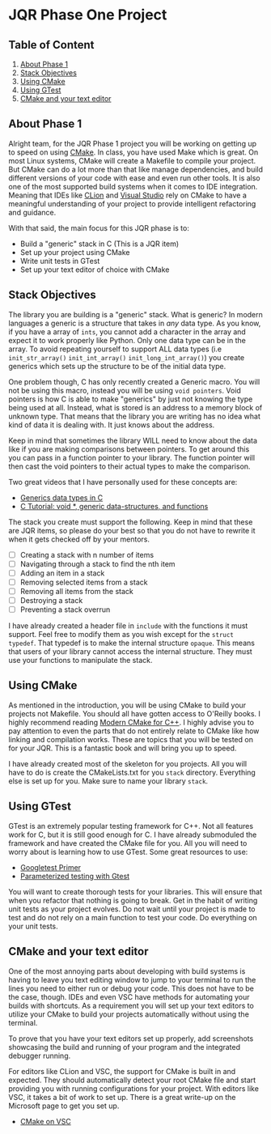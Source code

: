 # JQR Phase One Project
## Table of Content
1. [About Phase 1](#1)
2. [Stack Objectives](#2)
3. [Using CMake](#3)
4. [Using GTest](#4)
5. [CMake and your text editor](#5)

## About Phase 1 <a name="1"></a>
Alright team, for the JQR Phase 1 project you will be working on getting up to 
speed on using [CMake](https://cmake.org/). In class, you have used Make which is 
great. On most Linux systems, CMake will create a Makefile to compile your project. 
But CMake can do a lot more than that like manage dependencies, and build different 
versions of your code with ease and even run other tools. It is also one of the most supported build systems 
when it comes to IDE integration. Meaning that IDEs like [CLion](https://www.jetbrains.com/clion/) 
and [Visual Studio](https://visualstudio.microsoft.com/vs/) rely on CMake to have
a meaningful understanding of your project to provide intelligent refactoring and 
guidance. 

With that said, the main focus for this JQR phase is to:
- Build a "generic" stack in C (This is a JQR item)
- Set up your project using CMake
- Write unit tests in GTest
- Set up your text editor of choice with CMake

## Stack Objectives <a name="2"></a>
The library you are building is a "generic" stack. What is generic? In modern languages
a generic is a structure that takes in *any* data type. As you know, if you have a array
of `ints`, you cannot add a character in the array and expect it to work properly like Python. 
Only one data type can be in the array. To avoid repeating yourself to support ALL data
types (i.e `init_str_array()` `init_int_array()` `init_long_int_array()`) you create
generics which sets up the structure to be of the initial data type. 

One problem though, C has only recently created a Generic macro. You will not be 
using this macro, instead you will be using `void pointers`. Void pointers is how
C is able to make "generics" by just not knowing the type being used at all. Instead,
what is stored is an address to a memory block of unknown type. That means that 
the library you are writing has no idea what kind of data it is dealing with. It 
just knows about the address. 

Keep in mind that sometimes the library WILL need to know about the data like
if you are making comparisons between pointers. To get around this you can pass
in a function pointer to your library. The function pointer will then cast the 
void pointers to their actual types to make the comparison.

Two great videos that I have personally used for these concepts are:
- [Generics data types in C](https://www.youtube.com/watch?v=RG7D2_pay0U)
- [C Tutorial: void *, generic data-structures, and functions](https://www.youtube.com/watch?v=AUYYN3mqSGU&t=3531s)

The stack you create must support the following. Keep in mind that these are JQR
items, so please do your best so that you do not have to rewrite it when it gets
checked off by your mentors. 
- [ ] Creating a stack with n number of items
- [ ] Navigating through a stack to find the nth item
- [ ] Adding an item in a stack
- [ ] Removing selected items from a stack
- [ ] Removing all items from the stack
- [ ] Destroying a stack
- [ ] Preventing a stack overrun

I have already created a header file in `include` with the functions it must support. 
Feel free to modify them as you wish except for the `struct typedef`. That typedef
is to make the internal structure `opaque`. This means that users of your library 
cannot access the internal structure. They must use your functions to manipulate the stack.

## Using CMake <a name="3"></a>
As mentioned in the introduction, you will be using CMake to build your projects not Makefile.
You should all have gotten access to O'Reilly books. I highly recommend reading
[Modern CMake for C++](https://www.amazon.com/Modern-CMake-Discover-approach-packaging/dp/1801070059). I 
highly advise you to pay attention to even the parts that do not entirely relate to 
CMake like how linking and compilation works. These are topics that you will be 
tested on for your JQR. This is a fantastic book and will bring you up to speed. 

I have already created most of the skeleton for you projects. All you will have to do 
is create the CMakeLists.txt for you `stack` directory. Everything else is set up
for you. Make sure to name your library `stack`. 

## Using GTest <a name="4"></a>
GTest is an extremely popular testing framework for C++. Not all features work
for C, but it is still good enough for C. I have already submoduled the framework
and have created the CMake file for you. All you will need to worry about is 
learning how to use GTest. Some great resources to use:

- [Googletest Primer](https://google.github.io/googletest/primer.html)
- [Parameterized testing with Gtest](https://www.sandordargo.com/blog/2019/04/24/parameterized-testing-with-gtest)

You will want to create thorough tests for your libraries. This will ensure that when 
you refactor that nothing is going to break. Get in the habit of writing unit tests
as your project evolves. Do not wait until your project is made to test and do not rely
on a main function to test your code. Do everything on your unit tests.

## CMake and your text editor <a name="5"></a>
One of the most annoying parts about developing with build systems is having to leave
you text editing window to jump to your terminal to run the lines you need to either 
run or debug your code. This does not have to be the case, though. IDEs and even
VSC have methods for automating your builds with shortcuts. As a requirement
you will set up your text editors to utilize your CMake to build your projects
automatically without using the terminal. 

To prove that you have your text editors set up properly, add screenshots showcasing
the build and running of your program and the integrated debugger running. 

For editors like CLion and VSC, the support for CMake is built in and expected. They
should automatically detect your root CMake file and start providing you with 
running configurations for your project. With editors like VSC, it takes a bit of
work to set up. There is a great write-up on the Microsoft page to get you set up.

- [CMake on VSC](https://code.visualstudio.com/docs/cpp/cmake-linux)
